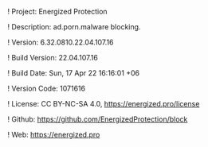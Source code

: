 ! Project: Energized Protection

! Description: ad.porn.malware blocking.

! Version: 6.32.0810.22.04.107.16

! Build Version: 22.04.107.16

! Build Date: Sun, 17 Apr 22 16:16:01 +06

! Version Code: 1071616

! License: CC BY-NC-SA 4.0, https://energized.pro/license

! Github: https://github.com/EnergizedProtection/block

! Web: https://energized.pro
